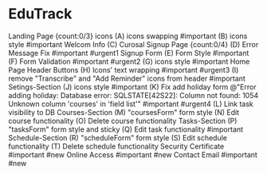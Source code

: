 # EduTrack

Landing Page {count:0/3}
    icons
        (A) icons swapping #important
        (B) icons style #important
    Welcom Info
        (C) Curosal
Signup Page {count:0/4}
    (D) Error Message Fix #important #urgent1
    Signup Form
        (E) Form Style #important
        (F) Form Validation #important #urgent2
    (G) icons style #important
Home Page
    Header Buttons
        (H) Icons' text wrapping #important #urgent3
        (I) remove "Transcribe" and "Add Reminder" icons from header #important
    Setings-Section
        (J) icons style #important
        (K) Fix add holiday form @"Error adding holiday: Database error: SQLSTATE[42S22]: Column not found: 1054 Unknown column 'courses' in 'field list'" #important #urgent4
        (L) Link task visibility to DB
    Courses-Section
        (M) "coursesForm" form style
        (N) Edit course functionality
        (O) Delete course functionality
    Tasks-Section
        (P) "tasksForm" form style and sticky
        (Q) Edit task functionality #important
    Schedule-Section
        (R) "scheduleForm" form style
        (S) Edit schedule functionality
        (T) Delete schedule functionality
Security Certificate #important #new
Online Access #important #new
Contact Email #important #new
